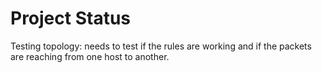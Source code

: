 # Project Status

Testing topology: needs to test if the rules are working and if the packets are reaching from one host to another.
